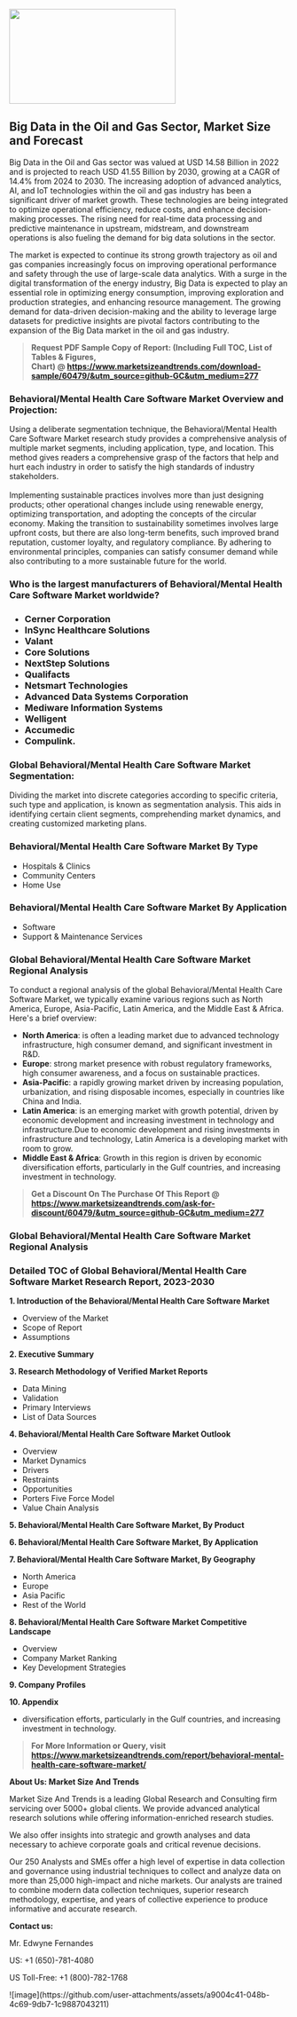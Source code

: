 <p><img class="alignnone size-medium wp-image-20088" src="https://ffe5etoiles.com/wp-content/uploads/2024/12/MST1-300x171.png" alt="" width="300" height="171" /></p><h2>Big Data in the Oil and Gas Sector, Market Size and Forecast</h2><p>Big Data in the Oil and Gas sector was valued at USD 14.58 Billion in 2022 and is projected to reach USD 41.55 Billion by 2030, growing at a CAGR of 14.4% from 2024 to 2030. The increasing adoption of advanced analytics, AI, and IoT technologies within the oil and gas industry has been a significant driver of market growth. These technologies are being integrated to optimize operational efficiency, reduce costs, and enhance decision-making processes. The rising need for real-time data processing and predictive maintenance in upstream, midstream, and downstream operations is also fueling the demand for big data solutions in the sector.</p><p>The market is expected to continue its strong growth trajectory as oil and gas companies increasingly focus on improving operational performance and safety through the use of large-scale data analytics. With a surge in the digital transformation of the energy industry, Big Data is expected to play an essential role in optimizing energy consumption, improving exploration and production strategies, and enhancing resource management. The growing demand for data-driven decision-making and the ability to leverage large datasets for predictive insights are pivotal factors contributing to the expansion of the Big Data market in the oil and gas industry.</p></p><blockquote id="" class=""><strong>Request PDF Sample Copy of Report: (Including Full TOC, List of Tables &amp; Figures, Chart)&nbsp;@&nbsp;<strong><a href="https://www.marketsizeandtrends.com/download-sample/60479/&utm_source=github-GC&utm_medium=277" target="_blank">https://www.marketsizeandtrends.com/download-sample/60479/&utm_source=github-GC&utm_medium=277</a></strong></strong></blockquote><h3 id="" class="">Behavioral/Mental Health Care Software Market&nbsp;Overview and Projection:</h3><p id="" class="">Using a deliberate segmentation technique, the Behavioral/Mental Health Care Software Market research study provides a comprehensive analysis of multiple market segments, including application, type, and location. This method gives readers a comprehensive grasp of the factors that help and hurt each industry in order to satisfy the high standards of industry stakeholders. <br /> <br />Implementing sustainable practices involves more than just designing products; other operational changes include using renewable energy, optimizing transportation, and adopting the concepts of the circular economy. Making the transition to sustainability sometimes involves large upfront costs, but there are also long-term benefits, such improved brand reputation, customer loyalty, and regulatory compliance. By adhering to environmental principles, companies can satisfy consumer demand while also contributing to a more sustainable future for the world.</p><h3 id="" class="">Who is the largest manufacturers of&nbsp;Behavioral/Mental Health Care Software Market worldwide?</h3><h3 class=""><p><ul><li>Cerner Corporation </li><li> InSync Healthcare Solutions </li><li> Valant </li><li> Core Solutions </li><li> NextStep Solutions </li><li> Qualifacts </li><li> Netsmart Technologies </li><li> Advanced Data Systems Corporation </li><li> Mediware Information Systems </li><li> Welligent </li><li> Accumedic </li><li> Compulink.</li></ul></p></h3><h3 id="" class="">Global&nbsp;Behavioral/Mental Health Care Software Market Segmentation:</h3><p id="" class="">Dividing the market into discrete categories according to specific criteria, such type and application, is known as segmentation analysis. This aids in identifying certain client segments, comprehending market dynamics, and creating customized marketing plans.</p><h3 id="" class="">Behavioral/Mental Health Care Software Market&nbsp;By Type</h3><p><p><ul><li>Hospitals & Clinics </li><li> Community Centers </li><li> Home Use</p></li></ul></p></p><h3 id="" class="">Behavioral/Mental Health Care Software Market&nbsp;By Application</h3><p class=""><p><ul><li>Software </li><li> Support & Maintenance Services</li></ul></p></p><h3 id="" class="">Global Behavioral/Mental Health Care Software Market Regional Analysis</h3><p id="" class="">To conduct a regional analysis of the global Behavioral/Mental Health Care Software Market, we typically examine various regions such as North America, Europe, Asia-Pacific, Latin America, and the Middle East &amp; Africa. Here's a brief overview:</p><ul><li><strong>North America</strong>: is often a leading market due to advanced technology infrastructure, high consumer demand, and significant investment in R&amp;D.</li><li><strong>Europe</strong>: strong market presence with robust regulatory frameworks, high consumer awareness, and a focus on sustainable practices.</li><li><strong>Asia-Pacific</strong>: a rapidly growing market driven by increasing population, urbanization, and rising disposable incomes, especially in countries like China and India.</li><li><strong>Latin America</strong>: is an emerging market with growth potential, driven by economic development and increasing investment in technology and infrastructure.Due to economic development and rising investments in infrastructure and technology, Latin America is a developing market with room to grow.</li><li><strong>Middle East &amp; Africa</strong>: Growth in this region is driven by economic diversification efforts, particularly in the Gulf countries, and increasing investment in technology.</li></ul><blockquote id="" class=""><strong>Get a Discount On The Purchase Of This Report @ <strong><a href="https://www.marketsizeandtrends.com/ask-for-discount/60479/&utm_source=github-GC&utm_medium=277" target="_blank">https://www.marketsizeandtrends.com/ask-for-discount/60479/&utm_source=github-GC&utm_medium=277</a></strong></strong></blockquote><h3 id="" class="">Global Behavioral/Mental Health Care Software Market Regional Analysis</h3><h3 id="" class="">Detailed TOC of Global Behavioral/Mental Health Care Software Market Research Report, 2023-2030</h3><p id="" class=""><strong>1. Introduction of the Behavioral/Mental Health Care Software Market</strong></p><ul><li>Overview of the Market</li><li>Scope of Report</li><li>Assumptions</li></ul><p id="" class=""><strong>2. Executive Summary</strong></p><p id="" class=""><strong>3. Research Methodology of Verified Market Reports</strong></p><ul><li>Data Mining</li><li>Validation</li><li>Primary Interviews</li><li>List of Data Sources</li></ul><p id="" class=""><strong>4. Behavioral/Mental Health Care Software Market Outlook</strong></p><ul><li>Overview</li><li>Market Dynamics</li><li>Drivers</li><li>Restraints</li><li>Opportunities</li><li>Porters Five Force Model</li><li>Value Chain Analysis</li></ul><p id="" class=""><strong>5. Behavioral/Mental Health Care Software Market, By Product</strong></p><p id="" class=""><strong>6. Behavioral/Mental Health Care Software Market, By Application</strong></p><p id="" class=""><strong>7. Behavioral/Mental Health Care Software Market, By Geography</strong></p><ul><li>North America</li><li>Europe</li><li>Asia Pacific</li><li>Rest of the World</li></ul><p id="" class=""><strong>8. Behavioral/Mental Health Care Software Market Competitive Landscape</strong></p><ul><li>Overview</li><li>Company Market Ranking</li><li>Key Development Strategies</li></ul><p id="" class=""><strong>9. Company Profiles</strong></p><p id="" class=""><strong>10. Appendix</strong></p><ul><li>diversification efforts, particularly in the Gulf countries, and increasing investment in technology.</li></ul><blockquote id="" class=""><strong>For More Information or Query, visit <strong><strong><a href="https://www.marketsizeandtrends.com/report/behavioral-mental-health-care-software-market/" target="_blank">https://www.marketsizeandtrends.com/report/behavioral-mental-health-care-software-market/</a></strong></strong></strong></blockquote><p id="" class=""><strong>About Us: Market Size And Trends</strong></p><p id="" class="">Market Size And Trends is a leading Global Research and Consulting firm servicing over 5000+ global clients. We provide advanced analytical research solutions while offering information-enriched research studies.</p><p id="" class="">We also offer insights into strategic and growth analyses and data necessary to achieve corporate goals and critical revenue decisions.</p><p id="" class="">Our 250 Analysts and SMEs offer a high level of expertise in data collection and governance using industrial techniques to collect and analyze data on more than 25,000 high-impact and niche markets. Our analysts are trained to combine modern data collection techniques, superior research methodology, expertise, and years of collective experience to produce informative and accurate research.</p><p id="" class=""><strong>Contact us:</strong></p><p id="" class="">Mr. Edwyne Fernandes</p><p id="" class="">US: +1 (650)-781-4080</p><p id="" class="">US Toll-Free: +1 (800)-782-1768</p>
![image](https://github.com/user-attachments/assets/a9004c41-048b-4c69-9db7-1c9887043211)
